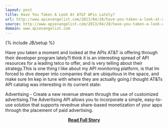 ```yaml
---
layout: post
title: Have You Taken A Look At AT&T APis Lately?
url: http://www.apievangelist.com/2013/04/28/have-you-taken-a-look-at-att-apis-lately/
source: http://www.apievangelist.com/2013/04/28/have-you-taken-a-look-at-att-apis-lately/
domain: www.apievangelist.com
---
```

{% include JB/setup %}<p>Have you taken a moment and looked at the APIs AT&amp;T is offering through their developer program lately?I think it is an interesting spread of API resources for a leading telco to offer, and is very telling about their strategy.This is one thing I like about my API monitoring platform, is that Im forced to dive deeper into companies that are ubiquitous in the space, and make sure Im kep in tune with where they are actually going.I thought AT&amp;Ts API catalog was interesting in its current state:
&nbsp;




Advertising - Create a new revenue stream through the use of customized advertising.The Advertising API allows you to incorporate a simple, easy-to-use solution that supports revednue share-based monetization of your apps through the placement of paid advertising.</p>
<center><p><a href="http://www.apievangelist.com/2013/04/28/have-you-taken-a-look-at-att-apis-lately/" style='padding:25px; font-sze:18px; font-weight: bold;'>Read Full Story</a></p></center>
